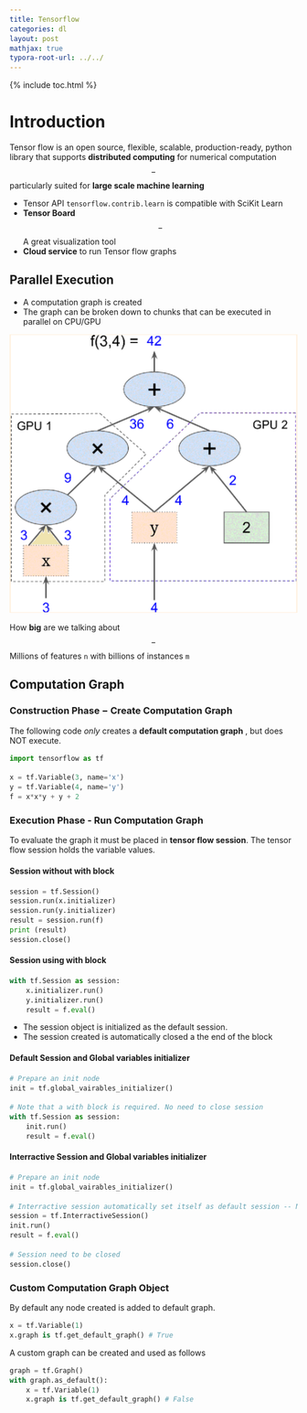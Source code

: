 ```yaml
---
title: Tensorflow
categories: dl
layout: post
mathjax: true
typora-root-url: ../../
---
```


{% include toc.html %}

# Introduction

Tensor flow is an open source, flexible, scalable, production-ready, python library that supports **distributed computing** for numerical computation $$-$$ particularly suited for **large scale machine learning**

- Tensor API `tensorflow.contrib.learn` is compatible with SciKit Learn
- **Tensor Board** $$-$$ A great visualization tool
- **Cloud service** to run Tensor flow graphs

## Parallel Execution

- A computation graph is created
- The graph can be broken down to chunks that can be executed in parallel on CPU/GPU

![TensorEquation](/assets/images/TensorEquation.png)

How **big** are we talking about $$-$$ Millions of features `n` with billions of instances `m`

## Computation Graph

### Construction Phase $-$ Create Computation Graph

The following code *only* creates a **default computation graph** , but does NOT execute.

```python
import tensorflow as tf

x = tf.Variable(3, name='x')
y = tf.Variable(4, name='y')
f = x*x*y + y + 2
```

### Execution Phase - Run Computation Graph

To evaluate the graph it must be placed in **tensor flow session**.  The tensor flow session holds the variable values.

#### Session without **with** block

```python
session = tf.Session()
session.run(x.initializer)
session.run(y.initializer)
result = session.run(f)
print (result)
session.close()
```

#### Session using **with** block

```python
with tf.Session as session:
    x.initializer.run()
    y.initializer.run()
    result = f.eval()
```

- The session object is initialized as the default session.
- The session created is automatically closed a the end of the block

#### Default Session and Global variables initializer

```python
# Prepare an init node
init = tf.global_vairables_initializer()

# Note that a with block is required. No need to close session
with tf.Session as session:
    init.run()
    result = f.eval()
```

#### Interractive Session and Global variables initializer

```python
# Prepare an init node
init = tf.global_vairables_initializer()

# Interractive session automatically set itself as default session -- No with block
session = tf.InterractiveSession()
init.run()
result = f.eval()

# Session need to be closed
session.close()
```

### Custom Computation Graph Object

By default any node created is added to default graph. 

```python
x = tf.Variable(1)
x.graph is tf.get_default_graph() # True
```

A custom graph can be created and used as follows

```python
graph = tf.Graph()
with graph.as_default():
    x = tf.Variable(1)
    x.graph is tf.get_default_graph() # False
```



